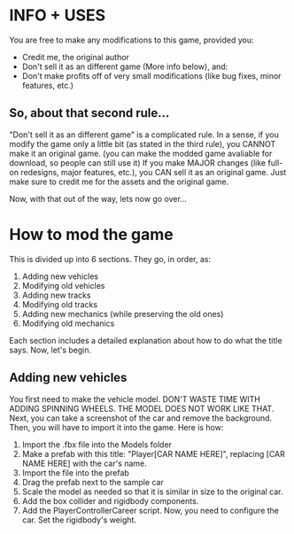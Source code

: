 # INFO + USES
You are free to make any modifications to this game, provided you:
* Credit me, the original author
* Don't sell it as an different game (More info below), and:
* Don't make profits off of very small modifications (like bug fixes, minor features, etc.)

## So, about that second rule...
"Don't sell it as an different game" is a complicated rule. In a sense, if you modify the game only a little bit (as stated in the third rule), you CANNOT make it an original game. (you can make the modded game avaliable for download, so people can still use it) If you make MAJOR changes (like full-on redesigns, major features, etc.), you CAN sell it as an original game. Just make sure to credit me for the assets and the original game.

Now, with that out of the way, lets now go over...
# How to mod the game
This is divided up into 6 sections. They go, in order, as:
1. Adding new vehicles
2. Modifying old vehicles
3. Adding new tracks
4. Modifying old tracks
5. Adding new mechanics (while preserving the old ones)
6. Modifying old mechanics

Each section includes a detailed explanation about how to do what the title says. Now, let's begin.

## Adding new vehicles
You first need to make the vehicle model. DON'T WASTE TIME WITH ADDING SPINNING WHEELS. THE MODEL DOES NOT WORK LIKE THAT. Next, you can take a screenshot of the car and remove the background. Then, you will have to import it into the game. Here is how:
1. Import the .fbx file into the Models folder
2. Make a prefab with this title: "Player[CAR NAME HERE]", replacing [CAR NAME HERE] with the car's name.
3. Import the file into the prefab
4. Drag the prefab next to the sample car
5. Scale the model as needed so that it is similar in size to the original car.
6. Add the box collider and rigidbody components.
7. Add the PlayerControllerCareer script.
Now, you need to configure the car. Set the rigidbody's weight.
